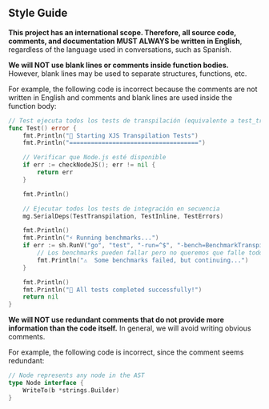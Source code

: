 ## Style Guide

**This project has an international scope. Therefore, all source code, comments, and documentation MUST ALWAYS be written in English**, regardless of the language used in conversations, such as Spanish.

**We will NOT use blank lines or comments inside function bodies.** However, blank lines may be used to separate structures, functions, etc.

For example, the following code is incorrect because the comments are not written in English and comments and blank lines are used inside the function body:

```go
// Test ejecuta todos los tests de transpilación (equivalente a test_transpilation.sh)
func Test() error {
	fmt.Println("🚀 Starting XJS Transpilation Tests")
	fmt.Println("====================================")

	// Verificar que Node.js esté disponible
	if err := checkNodeJS(); err != nil {
		return err
	}

	fmt.Println()

	// Ejecutar todos los tests de integración en secuencia
	mg.SerialDeps(TestTranspilation, TestInline, TestErrors)

	fmt.Println()
	fmt.Println("⚡ Running benchmarks...")
	if err := sh.RunV("go", "test", "-run=^$", "-bench=BenchmarkTranspilation", "-benchmem", "./test/integration"); err != nil {
		// Los benchmarks pueden fallar pero no queremos que falle todo el test
		fmt.Println("⚠️  Some benchmarks failed, but continuing...")
	}

	fmt.Println()
	fmt.Println("🎉 All tests completed successfully!")
	return nil
}
```

**We will NOT use redundant comments that do not provide more information than the code itself.** In general, we will avoid writing obvious comments.

For example, the following code is incorrect, since the comment seems redundant:

```go
// Node represents any node in the AST
type Node interface {
	WriteTo(b *strings.Builder)
}
```